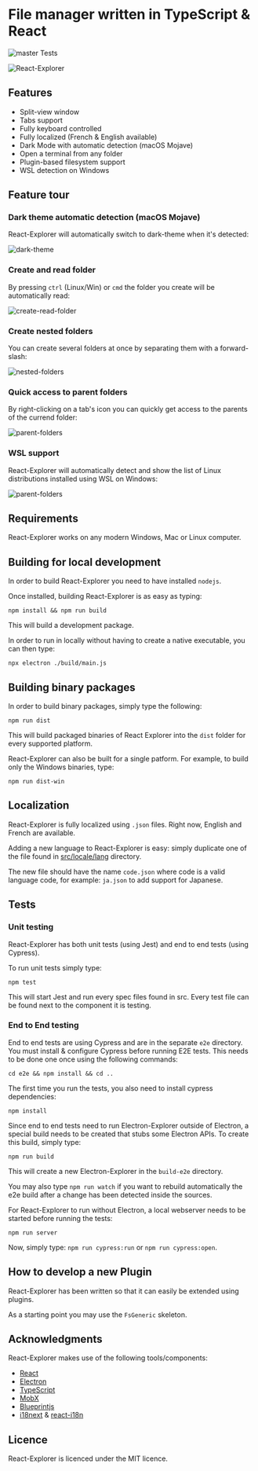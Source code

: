 # File manager written in TypeScript & React

![master Tests](https://github.com/warpdesign/react-explorer/.github/workflows/github-actions-tests.yml/badge.svg?branch=master)

![React-Explorer](./img/react-explorer-theme.png)

## Features

- Split-view window
- Tabs support
- Fully keyboard controlled
- Fully localized (French & English available)
- Dark Mode with automatic detection (macOS Mojave)
- Open a terminal from any folder
- Plugin-based filesystem support
- WSL detection on Windows

## Feature tour

### Dark theme automatic detection (macOS Mojave)

React-Explorer will automatically switch to dark-theme when it's detected:

![dark-theme](./img/feature-darktheme.gif)

### Create and read folder

By pressing `ctrl` (Linux/Win) or `cmd` the folder you create will be automatically read:

![create-read-folder](./img/feature-read-folder.gif)

### Create nested folders

You can create several folders at once by separating them with a forward-slash:

![nested-folders](./img/feature-nested-folders.gif)

### Quick access to parent folders

By right-clicking on a tab's icon you can quickly get access to the parents of the currend folder:

![parent-folders](./img/feature-rightclick-icon.gif)

### WSL support

React-Explorer will automatically detect and show the list of Linux distributions installed using WSL on Windows:

![parent-folders](./img/feature-wsl.jpg)

## Requirements

React-Explorer works on any modern Windows, Mac or Linux computer.

## Building for local development

In order to build React-Explorer you need to have installed `nodejs`.

Once installed, building React-Explorer is as easy as typing:

```shell
npm install && npm run build
```

This will build a development package.

In order to run in locally without having to create a native executable, you can then type:

```shell
npx electron ./build/main.js
```

## Building binary packages

In order to build binary packages, simply type the following:

```shell
npm run dist
```

This will build packaged binaries of React Explorer into the `dist` folder for every supported platform.

React-Explorer can also be built for a single patform. For example, to build only the Windows binaries, type:

```shell
npm run dist-win
```

## Localization

React-Explorer is fully localized using `.json` files. Right now, English and French are available.

Adding a new language to React-Explorer is easy: simply duplicate one of the file found in [src/locale/lang](https://github.com/warpdesign/react-explorer/tree/master/src/locale/lang) directory.

The new file should have the name `code.json` where code is a valid language code, for example: `ja.json` to add support for Japanese.

## Tests

### Unit testing

React-Explorer has both unit tests (using Jest) and end to end tests (using Cypress).

To run unit tests simply type:

```shell
npm test
```

This will start Jest and run every spec files found in src. Every test file can be found next to the component it is testing.

### End to End testing

End to end tests are using Cypress and are in the separate `e2e` directory. You must install & configure Cypress before running E2E tests. This needs to be done one once using the following commands:

```shell
cd e2e && npm install && cd ..
```

The first time you run the tests, you also need to install cypress dependencies:

```shell
npm install
```

Since end to end tests need to run Electron-Explorer outside of Electron, a special build needs to be created that stubs some Electron APIs. To create this build, simply type:

```shell
npm run build
```

This will create a new Electron-Explorer in the `build-e2e` directory.

You may also type `npm run watch` if you want to rebuild automatically the e2e build after a change has been detected inside the sources.

For React-Explorer to run without Electron, a local webserver needs to be started before running the tests:

```shell
npm run server
```

Now, simply type: `npm run cypress:run` or `npm run cypress:open`.

## How to develop a new Plugin

React-Explorer has been written so that it can easily be extended using plugins.

As a starting point you may use the `FsGeneric` skeleton.

## Acknowledgments

React-Explorer makes use of the following tools/components:

- [React](https://reactjs.org)
- [Electron](https://electron.s.org)
- [TypeScript](https://typescriptlang.org)
- [MobX](https://mobx.js.org)
- [Blueprintjs](https://blueprintjs.com)
- [i18next](https://i18next.com) & [react-i18n](https://github.com/i18next/react-i18next)

## Licence

React-Explorer is licenced under the MIT licence.
